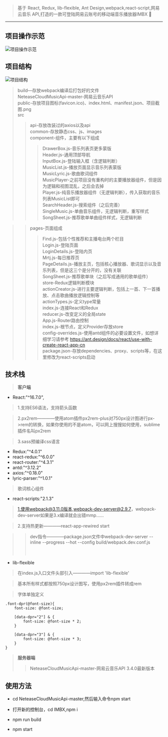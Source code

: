 > 基于 React, Redux, lib-flexible, Ant Design,webpack,react-script,网易云音乐 API,打造的一款可登陆网易云账号的移动端音乐播放器IMBX 👏

---

## 项目操作示范

![项目操作示范](https://user-gold-cdn.xitu.io/2019/2/17/168fa44893f0c3c9?w=750&h=1320&f=gif&s=1525012)

## 项目结构

![项目结构](https://user-gold-cdn.xitu.io/2019/2/17/168fa491cc3da274?w=518&h=1537&f=jpeg&s=83776)
> build—存放webpack编译后打包好的文件<br/>
> NeteaseCloudMusicApi-master-网易云音乐API<br/>
> public-存放项目图标(favicon.ico)、index.html、manifest.json、项目截图.png<br/>
> src<br/>
>> api-存放改装过的axios以及api<br/>
>> common-存放静态css、js、images<br/>
>> component-组件，主要有以下组成<br/>
>>> DrawerBox.js-音乐列表页更多蒙版<br/>
>>> Header.js-通用顶部导航<br/>
>>> InputBox.js-登陆输入框（含逻辑判断）<br/>
>>> MusicList.js-播放页面显示音乐列表蒙版<br/>
>>> MusicLyric.js-歌曲歌词组件<br/>
>>> MusicPlayer-之前项目没有重构时的主要播放器组件，但是因为逻辑和视图混乱，之后会去掉<br/>
>>> Player.js-纯音乐播放器组件（无逻辑判断），传入获取的音乐列表MusicList即可<br/>
>>> SearchHeader.js-搜索组件（之后完善）<br/>
>>> SingleMusic.js-单曲音乐组件，无逻辑判断，重写样式<br/>
>>> SongSheet.js-推荐歌单单曲组件样式，无逻辑判断<br/>

>> pages-页面组成<br/>
>>> Find.js-包括个性推荐和主播电台两个栏目<br/>
>>> Login.js-登陆页面<br/>
>>> LoginDetails.js-登陆内页<br/>
>>> Mrtj.js-每日推荐页<br/>
>>> PageDetails.js-播放主页，包括核心播放器、歌词显示以及音乐列表，但是这三个是分开的，没有关联<br/>
>>> SongSheet.js-推荐歌单块（之后写成通用的歌单组件）<br/>
>> store-Redux逻辑判断模块<br/>
>>> actionCreator.js-进行主要逻辑判断，包括上一首、下一首播放、点击歌曲播放逻辑控制等<br/>
>>> actionTypes.js-定义type常量<br/>
>>> index.js-连接React和Redux<br/>
>>> reducer.js-改变定义的全局state<br/>
>> App.js-Router路由控制<br/>
>> index.js-根节点，定义Provider存放store<br/>
>> config-overrides.js-使用antd组件的必要设置文件，如想详细学习请参考
https://ant.design/docs/react/use-with-create-react-app-cn<br/>
>> package.json-存放dependencies、proxy、scripts等，在这里修改为react-scripts启动<br/>

## 技术栈
> **客户端**
* React:"^16.7.0",

> 1.支持ES6语法，支持箭头函数<br/>

> 2.px2rem————使用atom插件px2rem-plus对750px设计图进行px->rem的转换，如果你使用的不是atom，可以网上搜搜如何使用，sublime插件名叫px2rem<br/>

> 3.sass预编译css语言<br/>

* Redux:"^4.0.1"
* react-redux:"^6.0.0"
* react-router:"^4.3.1"
* antd:"^3.12.2"
* axios:"^0.18.0"
* lyric-parser:"^1.0.1"
> 歌词核心组件
* react-scripts:"2.1.3"

> 1.使用webpack@3.11.0版本,webpack-dev-server@2.9.7，webpack-dev-server如果是3.x编译就会出错mmp......<br/>


> 2.支持热更新————react-app-rewired start<br/>


>> dev指令————package.json文件中webpack-dev-server --inline --progress --hot --config build/webpack.dev.conf.js<br/><br/><br/>

* lib-flexible

> 在index.js入口文件头部引入————import 'lib-flexible'<br/>

> 基本所有样式都按照750px设计图写，使用px2rem插件转成rem<br/>

> 字体单独定义<br/>

```
.font-dpr(@font-size){
    font-size: @font-size;

    [data-dpr="2"] & {
        font-size: @font-size * 2;
    }

    [data-dpr="3"] & {
        font-size: @font-size * 3;
    }
}
```
> **服务器端**
>> NeteaseCloudMusicApi-master-网易云音乐API
>> 3.4.0最新版本

## 使用方法
* cd NeteaseCloudMusicApi-master,然后输入命令npm start

* 打开新的控制台，cd IMBX,npm i

* npm run build

* npm start
